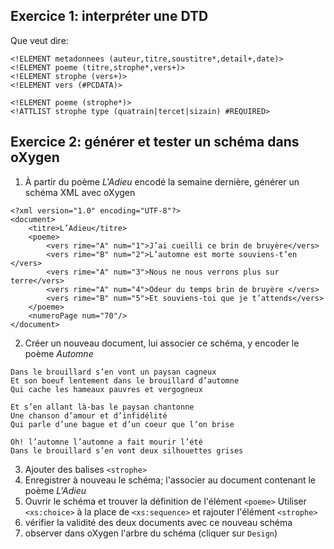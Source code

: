 ## Exercice 1: interpréter une DTD

Que veut dire:

```
<!ELEMENT metadonnees (auteur,titre,soustitre*,detail+,date)>
<!ELEMENT poeme (titre,strophe*,vers+)>
<!ELEMENT strophe (vers+)>
<!ELEMENT vers (#PCDATA)>
```

```
<!ELEMENT poeme (strophe*)>
<!ATTLIST strophe type (quatrain|tercet|sizain) #REQUIRED>
```

## Exercice 2: générer et tester un schéma dans oXygen

1. À partir du poème *L'Adieu* encodé la semaine dernière, générer un schéma XML avec oXygen

```
<?xml version="1.0" encoding="UTF-8"?>
<document>
    <titre>L’Adieu</titre>
    <poeme>
        <vers rime="A" num="1">J’ai cueilli ce brin de bruyère</vers>
        <vers rime="B" num="2">L’automne est morte souviens-t’en </vers>
        <vers rime="A" num="3">Nous ne nous verrons plus sur terre</vers>
        <vers rime="A" num="4">Odeur du temps brin de bruyère </vers>
        <vers rime="B" num="5">Et souviens-toi que je t’attends</vers>
    </poeme>
    <numeroPage num="70"/>
</document>
```

2. Créer un nouveau document, lui associer ce schéma, y encoder le poème *Automne*

```
Dans le brouillard s’en vont un paysan cagneux
Et son boeuf lentement dans le brouillard d’automne
Qui cache les hameaux pauvres et vergogneux

Et s’en allant là-bas le paysan chantonne
Une chanson d’amour et d’infidélité
Qui parle d’une bague et d’un coeur que l’on brise

Oh! l’automne l’automne a fait mourir l’été
Dans le brouillard s’en vont deux silhouettes grises
```

3. Ajouter  des balises `<strophe>`
4. Enregistrer à nouveau le schéma; l'associer au document contenant le poème *L'Adieu*
5. Ouvrir le schéma et trouver la définition de l'élément `<poeme>`
Utiliser `<xs:choice>` à la place de `<xs:sequence>` et rajouter l'élément `<strophe>`
6. vérifier la validité des deux documents avec ce nouveau schéma
7. observer dans oXygen l'arbre du schéma (cliquer sur `Design`) 
